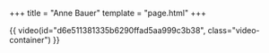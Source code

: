 +++
title = "Anne Bauer"
template = "page.html"
+++

{{ video(id="d6e511381335b6290ffad5aa999c3b38", class="video-container") }}
